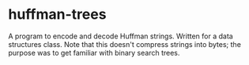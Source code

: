 # huffman-trees
A program to encode and decode Huffman strings. Written for a data structures class. 
Note that this doesn't compress strings into bytes; the purpose was to get familiar with binary search trees. 
